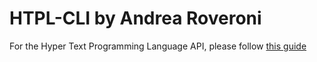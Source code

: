 # HTPL-CLI by Andrea Roveroni

For the Hyper Text Programming Language API, please follow [this guide](https://github.com/roveroniandrea/HTPLcompiler)
